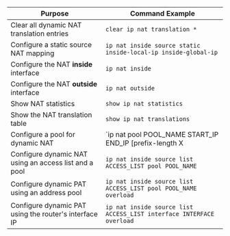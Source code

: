 | Purpose                                                      | Command Example                                                             |
|---------------------------------------------------------------|------------------------------------------------------------------------------|
| Clear all dynamic NAT translation entries                     | `clear ip nat translation *`                                                |
| Configure a static source NAT mapping                         | `ip nat inside source static inside-local-ip inside-global-ip`              |
| Configure the NAT **inside** interface                        | `ip nat inside`                                                             |
| Configure the NAT **outside** interface                       | `ip nat outside`                                                            |
| Show NAT statistics                                           | `show ip nat statistics`                                                   |
| Show the NAT translation table                                | `show ip nat translations`                                                 |
| Configure a pool for dynamic NAT                              | `ip nat pool POOL_NAME START_IP END_IP [prefix-length X | netmask MASK]`   |
| Configure dynamic NAT using an access list and a pool         | `ip nat inside source list ACCESS_LIST pool POOL_NAME`                     |
| Configure dynamic PAT using an address pool                   | `ip nat inside source list ACCESS_LIST pool POOL_NAME overload`            |
| Configure dynamic PAT using the router's interface IP         | `ip nat inside source list ACCESS_LIST interface INTERFACE overload`       |
